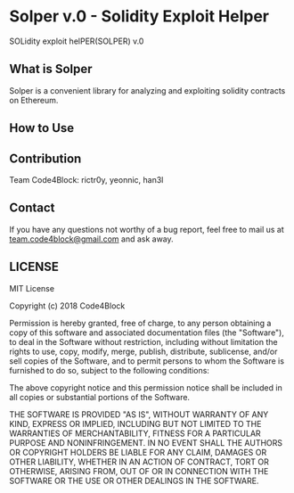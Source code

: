 # Solper v.0 - Solidity Exploit Helper
SOLidity exploit helPER(SOLPER) v.0

## What is Solper
Solper is a convenient library for analyzing and exploiting solidity contracts on Ethereum.

## How to Use


## Contribution
Team Code4Block: rictr0y, yeonnic, han3l

## Contact
If you have any questions not worthy of a bug report, feel free to mail us at team.code4block@gmail.com and ask away.


## LICENSE
MIT License

Copyright (c) 2018 Code4Block

Permission is hereby granted, free of charge, to any person obtaining a copy
of this software and associated documentation files (the "Software"), to deal
in the Software without restriction, including without limitation the rights
to use, copy, modify, merge, publish, distribute, sublicense, and/or sell
copies of the Software, and to permit persons to whom the Software is
furnished to do so, subject to the following conditions:

The above copyright notice and this permission notice shall be included in all
copies or substantial portions of the Software.

THE SOFTWARE IS PROVIDED "AS IS", WITHOUT WARRANTY OF ANY KIND, EXPRESS OR
IMPLIED, INCLUDING BUT NOT LIMITED TO THE WARRANTIES OF MERCHANTABILITY,
FITNESS FOR A PARTICULAR PURPOSE AND NONINFRINGEMENT. IN NO EVENT SHALL THE
AUTHORS OR COPYRIGHT HOLDERS BE LIABLE FOR ANY CLAIM, DAMAGES OR OTHER
LIABILITY, WHETHER IN AN ACTION OF CONTRACT, TORT OR OTHERWISE, ARISING FROM,
OUT OF OR IN CONNECTION WITH THE SOFTWARE OR THE USE OR OTHER DEALINGS IN THE
SOFTWARE.
